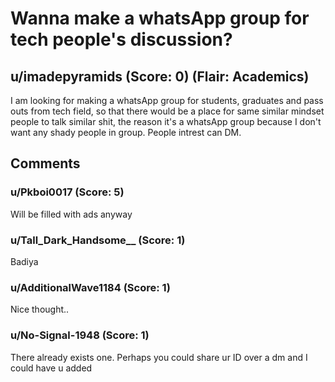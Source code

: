 # Wanna make a whatsApp group for tech people's discussion? 
## u/imadepyramids (Score: 0) (Flair: Academics)
I am looking for making a whatsApp group for students, graduates and pass outs from tech field, so that there would be a place for same similar mindset people to talk similar shit, the reason it's a whatsApp group because I don't want any shady people in group. People intrest can DM. 


## Comments

### u/Pkboi0017 (Score: 5)
Will be filled with ads anyway


### u/Tall_Dark_Handsome__ (Score: 1)
Badiya


### u/AdditionalWave1184 (Score: 1)
Nice thought..


### u/No-Signal-1948 (Score: 1)
There already exists one. Perhaps you could share ur ID over a dm and I could have u added




